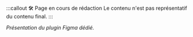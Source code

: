 <!-- ---
title: Utiliser les cartes dans Figma
description: Description à compléter.
layout: layouts/docs.njk
eleventyNavigation:
  key: Dans Figma
  parent: Utiliser les cartes
  order: 2
  nav: docs
--- -->

:::callout 🛠️ Page en cours de rédaction
Le contenu n'est pas représentatif du contenu final.
:::

*Présentation du plugin Figma dédié.*